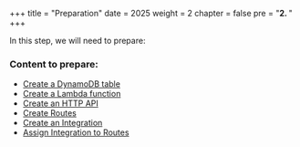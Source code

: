 +++
title = "Preparation"
date = 2025
weight = 2
chapter = false
pre = "<b>2. </b>"
+++

In this step, we will need to prepare:

### Content to prepare:

+ [Create a DynamoDB table](2.1-Create-a-DynamoDB-table/)
+ [Create a Lambda function](2.2-Create-a-Lambda-function/)
+ [Create an HTTP API](2.3-Create-an-HTTP-API/)
+ [Create Routes](2.4-Create-Routes/)
+ [Create an Integration](2.5-Create-an-Integration/)
+ [Assign Integration to Routes](2.6-Assign-Integration-to-Routes/)
